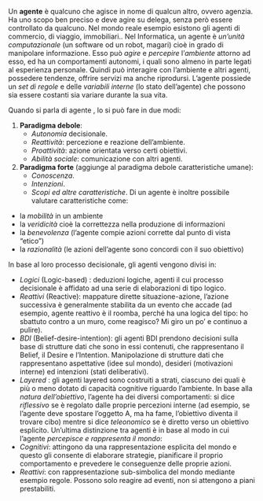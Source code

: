 Un __agente__ è qualcuno che agisce in nome di qualcun altro, ovvero agenzia. 
Ha uno scopo ben preciso e deve agire su delega, senza però essere controllato da qualcuno.
Nel mondo reale esempio esistono gli agenti di commercio, di viaggio, immobiliari..
Nel Informatica, un agente è _un’unità computazionale_ (un software od un robot, magari) cioè in grado di manipolare informazione. Esso può _agire_ e _percepire_ l’_ambiente_ attorno ad esso, ed ha un comportamenti autonomi, i quali sono almeno in parte legati al esperienza personale. Quindi può interagire con l’ambiente e altri agenti, possedere tendenze, offrire servizi ma anche riprodursi.
L’agente possiede un _set di regole_ e delle _variabili interne_ (lo stato dell’agente) che possono sia essere costanti sia variare durante la sua vita.

Quando si parla di agente , lo si può fare in due modi:
1. __Paradigma debole__:
	- _Autonomia_ decisionale.
	- _Reattività_: percezione e reazione dell’ambiente.
	- _Proattività_: azione orientata verso certi obiettivi.
	- _Abilità sociale_: comunicazione con altri agenti.
2. __Paradigma forte__ (aggiunge al paradigma debole caratteristiche umane):
	- _Conoscenza_.
	- _Intenzioni_.
	- _Scopi ed altre caratteristiche_.
Di un agente è inoltre possibile valutare caratteristiche come:
- la _mobilità_ in un ambiente
- la _veridicità_ cioè la correttezza nella produzione di informazioni
- la _benevolenza_ (l’agente compie azioni corrette dal punto di vista “etico”)
- la _razionalità_ (le azioni dell’agente sono concordi con il suo obiettivo)

In base al loro processo decisionale, gli agenti vengono divisi in:
- _Logici_ (Logic-based) : deduzioni logiche, agenti il cui processo decisionale è affidato ad una serie di elaborazioni di tipo logico.
- _Reattivi_ (Reactive): mappature dirette situazione-azione, l’azione successiva è generalmente stabilita da un evento che accade (ad esempio, agente reattivo è il roomba, perché ha una logica del tipo: ho sbattuto contro a un muro, come reagisco? Mi giro un po’ e continuo a pulire).
- _BDI_ (Belief-desire-intention): gli agenti BDI prendono decisioni sulla base di strutture dati che sono in essi contenuti, che rappresentano il Belief, il Desire e l’Intention. Manipolazione di strutture dati che rappresentano aspettative (idee sul mondo), desideri (motivazioni interne) ed intenzioni (stati deliberativi).
- _Layered_ : gli agenti layered sono costruiti a strati, ciascuno dei quali è più o meno dotato di capacità cognitive riguardo l’ambiente.
In base alla _natura dell’obiettivo_, l’agente ha dei diversi comportamenti: si dice _riflessivo_ se è regolato dalle proprie percezioni interne (ad esempio, se l’agente deve spostare l’oggetto A, ma ha fame, l’obiettivo diventa il trovare cibo) mentre si dice _teleonomico_ se è diretto verso un obiettivo esplicito.
Un’ultima distinzione tra agenti è in base al modo in cui l’agente _percepisce e rappresenta il mondo_:
- _Cognitivi_: attingono da una rappresentazione esplicita del mondo e questo gli consente di elaborare strategie, pianificare il proprio comportamento e prevedere le conseguenze delle proprie azioni.
- _Reattivi_: con rappresentazione sub-simbolica del mondo mediante esempio regole.
Possono solo reagire ad eventi, non si attengono a piani prestabiliti.
